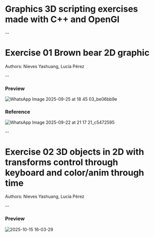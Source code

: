 # Graphics 3D scripting exercises made with C++ and OpenGl

--

# Exercise 01 Brown bear 2D graphic 
Authors: Nieves Yashuang, Lucía Pérez 

--

### Preview ###
![WhatsApp Image 2025-09-25 at 18 45 03_be06bb9e](https://github.com/user-attachments/assets/31d7700e-bdec-45a7-bde4-4c4ba9221c30)

### Reference ###
![WhatsApp Image 2025-09-22 at 21 17 21_c5472595](https://github.com/user-attachments/assets/12236be1-7ddb-4d8d-8fe7-ea45a5062192)

--

# Exercise 02 3D objects in 2D with transforms control through keyboard and color/anim through time
Authors: Nieves Yashuang, Lucía Pérez 

--

### Preview ###
![2025-10-15 16-03-29](https://github.com/user-attachments/assets/31be7d32-9199-4524-bb7b-6e9c24db5b4c)

